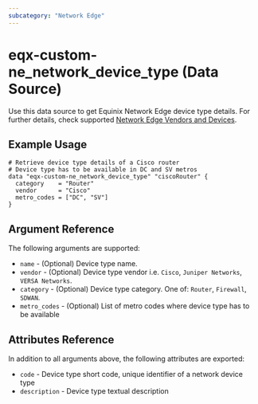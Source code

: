```yaml
---
subcategory: "Network Edge"
---
```


# eqx-custom-ne_network_device_type (Data Source)

Use this data source to get Equinix Network Edge device type details. For further details, check supported
[Network Edge Vendors and Devices](https://docs.equinix.com/en-us/Content/Interconnection/NE/user-guide/NE-vendors-devices.htm).

## Example Usage

```hcl
# Retrieve device type details of a Cisco router
# Device type has to be available in DC and SV metros
data "eqx-custom-ne_network_device_type" "ciscoRouter" {
  category    = "Router"
  vendor      = "Cisco"
  metro_codes = ["DC", "SV"]
}
```

## Argument Reference

The following arguments are supported:

* `name` - (Optional) Device type name.
* `vendor` - (Optional) Device type vendor i.e. `Cisco`, `Juniper Networks`, `VERSA Networks`.
* `category` - (Optional) Device type category. One of: `Router`, `Firewall`, `SDWAN`.
* `metro_codes` - (Optional) List of metro codes where device type has to be available

## Attributes Reference

In addition to all arguments above, the following attributes are exported:

* `code` - Device type short code, unique identifier of a network device type
* `description` - Device type textual description
